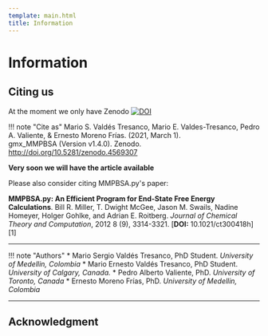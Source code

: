 ```yaml
---
template: main.html
title: Information
---
```


# Information

## Citing us

At the moment we only have Zenodo [![DOI](https://zenodo.org/badge/DOI/10.5281/zenodo.4626383.svg)](https://doi.org/10.5281/zenodo.4569307)

!!! note "Cite as"
    Mario S. Valdés Tresanco, Mario E. Valdes-Tresanco, Pedro A. Valiente, & Ernesto Moreno Frías. (2021, March 1).  
    gmx_MMPBSA (Version v1.4.0). Zenodo. http://doi.org/10.5281/zenodo.4569307

**Very soon we will have the article available**

Please also consider citing MMPBSA.py's paper:

**MMPBSA.py: An Efficient Program for End-State Free Energy Calculations**. Bill R. Miller, T. Dwight McGee, Jason M.
Swails, Nadine Homeyer, Holger Gohlke, and Adrian E. Roitberg. _Journal of Chemical Theory and Computation_, 2012 8 
(9), 3314-3321. [**DOI:** 10.1021/ct300418h][1]

---------------------------------------

!!! note "Authors"
    * Mario Sergio Valdés Tresanco, PhD Student. _University of Medellin, Colombia_
    * Mario Ernesto Valdés Tresanco, PhD Student. _University of Calgary, Canada._
    * Pedro Alberto Valiente, PhD. _University of Toronto, Canada_
    * Ernesto Moreno Frías, PhD. _University of Medellin, Colombia_

---------------------------------------

## Acknowledgment
